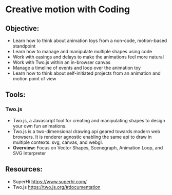# Creative motion with Coding


## Objective:
- Learn how to think about animation toys from a non-code, motion-based standpoint
- Learn how to manage and manipulate multiple shapes using code
- Work with easings and delays to make the animations feel more natural
- Work with Two.js within an in-browser canvas
- Manage a timeline of events and loop over the animation toy
- Learn how to think about self-initiated projects from an animation and motion point of view


## Tools:

### Two.js
-  Two.js, a Javascript tool for creating and manipulating shapes to design your own fun animations.
- Two.js is a two-dimensional drawing api geared towards modern web browsers. It is renderer agnostic enabling the same api to draw in multiple contexts: svg, canvas, and webgl.
- **Overview:** Focus on Vector Shapes, Scenegraph, Animation Loop, and SVG Interpreter



## Resources:
- SuperHi https://www.superhi.com/
- Two.js https://two.js.org/#documentation